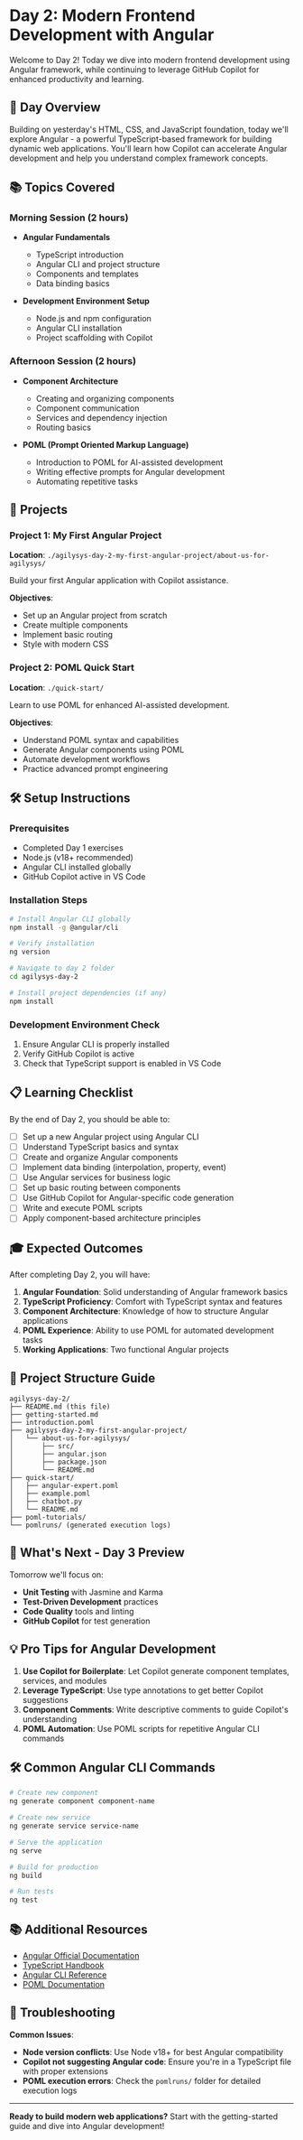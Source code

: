 # Day 2: Modern Frontend Development with Angular

Welcome to Day 2! Today we dive into modern frontend development using Angular framework, while continuing to leverage GitHub Copilot for enhanced productivity and learning.

## 🎯 Day Overview

Building on yesterday's HTML, CSS, and JavaScript foundation, today we'll explore Angular - a powerful TypeScript-based framework for building dynamic web applications. You'll learn how Copilot can accelerate Angular development and help you understand complex framework concepts.

## 📚 Topics Covered

### Morning Session (2 hours)
- **Angular Fundamentals**
  - TypeScript introduction
  - Angular CLI and project structure
  - Components and templates
  - Data binding basics

- **Development Environment Setup**
  - Node.js and npm configuration
  - Angular CLI installation
  - Project scaffolding with Copilot

### Afternoon Session (2 hours)
- **Component Architecture**
  - Creating and organizing components
  - Component communication
  - Services and dependency injection
  - Routing basics

- **POML (Prompt Oriented Markup Language)**
  - Introduction to POML for AI-assisted development
  - Writing effective prompts for Angular development
  - Automating repetitive tasks

## 🚀 Projects

### Project 1: My First Angular Project
**Location**: `./agilysys-day-2-my-first-angular-project/about-us-for-agilysys/`

Build your first Angular application with Copilot assistance.

**Objectives**:
- Set up an Angular project from scratch
- Create multiple components
- Implement basic routing
- Style with modern CSS

### Project 2: POML Quick Start
**Location**: `./quick-start/`

Learn to use POML for enhanced AI-assisted development.

**Objectives**:
- Understand POML syntax and capabilities
- Generate Angular components using POML
- Automate development workflows
- Practice advanced prompt engineering

## 🛠️ Setup Instructions

### Prerequisites
- Completed Day 1 exercises
- Node.js (v18+ recommended)
- Angular CLI installed globally
- GitHub Copilot active in VS Code

### Installation Steps
```bash
# Install Angular CLI globally
npm install -g @angular/cli

# Verify installation
ng version

# Navigate to day 2 folder
cd agilysys-day-2

# Install project dependencies (if any)
npm install
```

### Development Environment Check
1. Ensure Angular CLI is properly installed
2. Verify GitHub Copilot is active
3. Check that TypeScript support is enabled in VS Code

## 📋 Learning Checklist

By the end of Day 2, you should be able to:

- [ ] Set up a new Angular project using Angular CLI
- [ ] Understand TypeScript basics and syntax
- [ ] Create and organize Angular components
- [ ] Implement data binding (interpolation, property, event)
- [ ] Use Angular services for business logic
- [ ] Set up basic routing between components
- [ ] Use GitHub Copilot for Angular-specific code generation
- [ ] Write and execute POML scripts
- [ ] Apply component-based architecture principles

## 🎓 Expected Outcomes

After completing Day 2, you will have:

1. **Angular Foundation**: Solid understanding of Angular framework basics
2. **TypeScript Proficiency**: Comfort with TypeScript syntax and features
3. **Component Architecture**: Knowledge of how to structure Angular applications
4. **POML Experience**: Ability to use POML for automated development tasks
5. **Working Applications**: Two functional Angular projects

## 📁 Project Structure Guide

```
agilysys-day-2/
├── README.md (this file)
├── getting-started.md
├── introduction.poml
├── agilysys-day-2-my-first-angular-project/
│   └── about-us-for-agilysys/
│       ├── src/
│       ├── angular.json
│       ├── package.json
│       └── README.md
├── quick-start/
│   ├── angular-expert.poml
│   ├── example.poml
│   ├── chatbot.py
│   └── README.md
├── poml-tutorials/
└── pomlruns/ (generated execution logs)
```

## 🔄 What's Next - Day 3 Preview

Tomorrow we'll focus on:
- **Unit Testing** with Jasmine and Karma
- **Test-Driven Development** practices
- **Code Quality** tools and linting
- **GitHub Copilot** for test generation

## 💡 Pro Tips for Angular Development

1. **Use Copilot for Boilerplate**: Let Copilot generate component templates, services, and modules
2. **Leverage TypeScript**: Use type annotations to get better Copilot suggestions
3. **Component Comments**: Write descriptive comments to guide Copilot's understanding
4. **POML Automation**: Use POML scripts for repetitive Angular CLI commands

## 🛠️ Common Angular CLI Commands

```bash
# Create new component
ng generate component component-name

# Create new service
ng generate service service-name

# Serve the application
ng serve

# Build for production
ng build

# Run tests
ng test
```

## 📚 Additional Resources

- [Angular Official Documentation](https://angular.io/docs)
- [TypeScript Handbook](https://www.typescriptlang.org/docs/)
- [Angular CLI Reference](https://angular.io/cli)
- [POML Documentation](./poml-tutorials/)

## 🚨 Troubleshooting

**Common Issues**:
- **Node version conflicts**: Use Node v18+ for best Angular compatibility
- **Copilot not suggesting Angular code**: Ensure you're in a TypeScript file with proper extensions
- **POML execution errors**: Check the `pomlruns/` folder for detailed execution logs

---

**Ready to build modern web applications?** Start with the getting-started guide and dive into Angular development!
